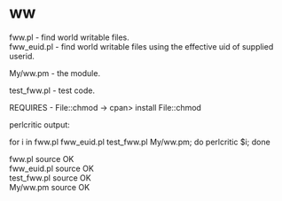 # ww

fww.pl - find world writable files.  
fww_euid.pl - find world writable files using the effective uid of supplied userid.  

My/ww.pm - the module. 

test_fww.pl - test code. 

REQUIRES - File::chmod -> cpan> install File::chmod


perlcritic output:  

for i in fww.pl fww_euid.pl test_fww.pl My/ww.pm; do perlcritic $i; done

fww.pl source OK  
fww_euid.pl source OK  
test_fww.pl source OK  
My/ww.pm source OK  


